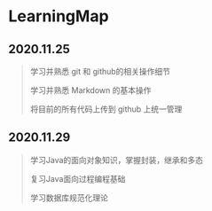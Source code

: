 # LearningMap

## 2020.11.25

> 学习并熟悉 git 和 github的相关操作细节  
>
> 学习并熟悉 Markdown 的基本操作
>
> 将目前的所有代码上传到 github 上统一管理

## 2020.11.29

> 学习Java的面向对象知识，掌握封装，继承和多态
>
> 复习Java面向过程编程基础
>
> 学习数据库规范化理论
